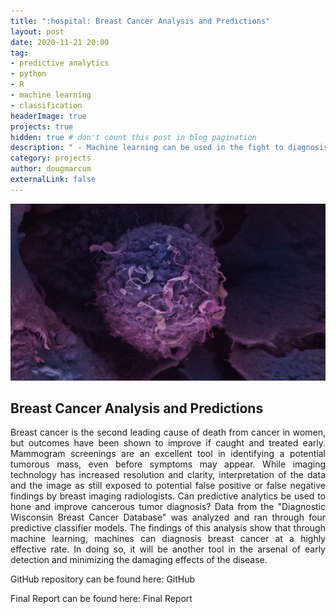 ```yaml
---
title: ":hospital: Breast Cancer Analysis and Predictions"
layout: post
date: 2020-11-21 20:00
tag: 
- predictive analytics
- python
- R
- machine learning
- classification
headerImage: true
projects: true
hidden: true # don't count this post in blog pagination
description: " - Machine learning can be used in the fight to diagnosis cancerous breast masses, thus increasing the likelihood of successful treatment."
category: projects
author: dougmarcum
externalLink: false
---
```


![Screenshot](/assets/images/cancer.jpg)

## Breast Cancer Analysis and Predictions  
<p align="justify">Breast cancer is the second leading cause of death from cancer in women, but outcomes have been shown to improve if caught and treated early. Mammogram screenings are an excellent tool in identifying a potential tumorous mass, even before symptoms may appear. While imaging technology has increased resolution and clarity, interpretation of the data and the image as still exposed to potential false positive or false negative findings by breast imaging radiologists. Can predictive analytics be used to hone and improve cancerous tumor diagnosis? Data from the "Diagnostic Wisconsin Breast Cancer Database" was analyzed and ran through four predictive classifier models. The findings of this analysis show that through machine learning, machines can diagnosis breast cancer at a highly effective rate. In doing so, it will be another tool in the arsenal of early detection and minimizing the damaging effects of the disease.</p>  

<p>GitHub repository can be found here: <a href:"https://github.com/MarcumDoug/Breast_Cancer_Analysis_and_Predictions">GitHub</a></p>
<p>Final Report can be found here: <a href:"https://github.com/MarcumDoug/Breast_Cancer_Analysis_and_Predictions/tree/main/Report%20and%20Presentation">Final Report</a></p>
